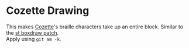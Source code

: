 # Cozette Drawing
This makes [Cozette](https://github.com/slavfox/Cozette)'s braille characters take up an entire block. Similar to the [st boxdraw patch](https://st.suckless.org/patches/boxdraw).  
Apply using `git am -k`.
